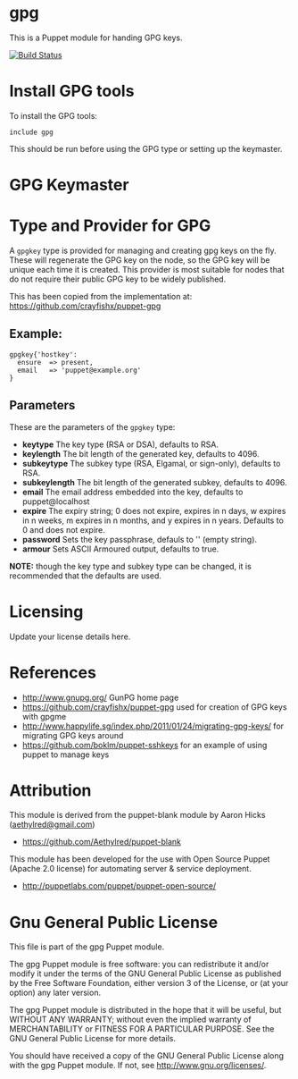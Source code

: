 # gpg

This is a Puppet module for handing GPG keys.

[![Build Status](https://travis-ci.org/nesi/puppet-gpg.png)](https://travis-ci.org/nesi/puppet-gpg)

# Install GPG tools

To install the GPG tools:
```
include gpg
```

This should be run before using the GPG type or setting up the keymaster.

# GPG Keymaster


# Type and Provider for GPG

A `gpgkey` type is provided for managing and creating gpg keys on the fly. These will regenerate the GPG key on the node, so the GPG key will be unique each time it is created. This provider is most suitable for nodes that do not require their public GPG key to be widely published.

This has been copied from the implementation at: https://github.com/crayfishx/puppet-gpg

## Example:

```
gpgkey{'hostkey':
  ensure  => present,
  email   => 'puppet@example.org'
}
```

## Parameters

These are the parameters of the `gpgkey` type:

* **keytype**       The key type (RSA or DSA), defaults to RSA.
* **keylength**     The bit length of the generated key, defaults to 4096.
* **subkeytype**    The subkey type (RSA, Elgamal, or sign-only), defaults to RSA.
* **subkeylength**  The bit length of the generated subkey, defaults to 4096.
* **email**         The email address embedded into the key, defaults to puppet@localhost
* **expire**        The expiry string; 0 does not expire, <n> expires in n days, <n>w expires in n weeks, <n>m expires in n months, and <n>y expires in n years. Defaults to 0 and does not expire.
* **password**      Sets the key passphrase, defauls to '' (empty string).
* **armour**        Sets ASCII Armoured output, defaults to true.

**NOTE:** though the key type and subkey type can be changed, it is recommended that the defaults are used.

# Licensing

Update your license details here.

# References

* http://www.gnupg.org/ GunPG home page
* https://github.com/crayfishx/puppet-gpg used for creation of GPG keys with gpgme
* http://www.happylife.sg/index.php/2011/01/24/migrating-gpg-keys/ for migrating GPG keys around
* https://github.com/boklm/puppet-sshkeys for an example of using puppet to manage keys

# Attribution

This module is derived from the puppet-blank module by Aaron Hicks (aethylred@gmail.com)

* https://github.com/Aethylred/puppet-blank

This module has been developed for the use with Open Source Puppet (Apache 2.0 license) for automating server & service deployment.

* http://puppetlabs.com/puppet/puppet-open-source/

# Gnu General Public License

This file is part of the gpg Puppet module.

The gpg Puppet module is free software: you can redistribute it and/or modify it under the terms of the GNU General Public License as published by the Free Software Foundation, either version 3 of the License, or (at your option) any later version.

The gpg Puppet module is distributed in the hope that it will be useful, but WITHOUT ANY WARRANTY; without even the implied warranty of MERCHANTABILITY or FITNESS FOR A PARTICULAR PURPOSE.  See the GNU General Public License for more details.

You should have received a copy of the GNU General Public License along with the gpg Puppet module.  If not, see <http://www.gnu.org/licenses/>.